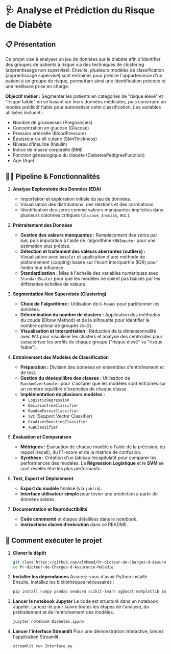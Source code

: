 # 🩺 Analyse et Prédiction du Risque de Diabète

## 📋 Présentation

Ce projet vise à analyser un jeu de données sur le diabète afin d'identifier des groupes de patients à risque via des techniques de clustering (apprentissage non supervisé). Ensuite, plusieurs modèles de classification (apprentissage supervisé) sont entraînés pour prédire l'appartenance d'un patient à un groupe de risque, permettant ainsi une identification précoce et une meilleure prise en charge.

**Objectif métier :** Segmenter les patients en catégories de "risque élevé" et "risque faible" en se basant sur leurs données médicales, puis construire un modèle prédictif fiable pour automatiser cette classification. Les variables utilisées incluent :
*   Nombre de grossesses (Pregnancies)
*   Concentration en glucose (Glucose)
*   Pression artérielle (BloodPressure)
*   Épaisseur du pli cutané (SkinThickness)
*   Niveau d'insuline (Insulin)
*   Indice de masse corporelle (BMI)
*   Fonction généalogique du diabète (DiabetesPedigreeFunction)
*   Âge (Age)

## 🧑‍🔬 Pipeline & Fonctionnalités

1.  **Analyse Exploratoire des Données (EDA)**
    *   Importation et exploration initiale du jeu de données.
    *   Visualisation des distributions, des relations et des corrélations.
    *   Identification des zéros comme valeurs manquantes implicites dans plusieurs colonnes critiques (`Glucose`, `Insulin`, etc.).

2.  **Prétraitement des Données**
    *   **Gestion des valeurs manquantes :** Remplacement des zéros par `NaN`, puis imputation à l'aide de l'algorithme `KNNImputer` pour une estimation plus précise.
    *   **Détection et traitement des valeurs aberrantes (outliers) :** Visualisation avec `boxplot` et application d'une méthode de plafonnement (capping) basée sur l'écart interquartile (IQR) pour limiter leur influence.
    *   **Standardisation :** Mise à l'échelle des variables numériques avec `StandardScaler` pour que les modèles ne soient pas biaisés par les différentes échelles de valeurs.

3.  **Segmentation Non Supervisée (Clustering)**
    *   **Choix de l'algorithme :** Utilisation de `K-Means` pour partitionner les données.
    *   **Détermination du nombre de clusters :** Application des méthodes du coude (Elbow Method) et de la silhouette pour identifier le nombre optimal de groupes (k=2).
    *   **Visualisation et Interprétation :** Réduction de la dimensionnalité avec `PCA` pour visualiser les clusters et analyse des centroïdes pour caractériser les profils de chaque groupe ("risque élevé" vs "risque faible").

4.  **Entraînement des Modèles de Classification**
    *   **Préparation :** Division des données en ensembles d'entraînement et de test.
    *   **Gestion du déséquilibre des classes :** Utilisation de `RandomOverSampler` pour s'assurer que les modèles sont entraînés sur un nombre équilibré d'exemples de chaque classe.
    *   **Implémentation de plusieurs modèles :**
        *   `LogisticRegression`
        *   `DecisionTreeClassifier`
        *   `RandomForestClassifier`
        *   `SVC` (Support Vector Classifier)
        *   `GradientBoostingClassifier`
        *   `XGBClassifier`

5.  **Évaluation et Comparaison**
    *   **Métriques :** Évaluation de chaque modèle à l'aide de la précision, du rappel (recall), du F1-score et de la matrice de confusion.
    *   **Synthèse :** Création d'un tableau récapitulatif pour comparer les performances des modèles. La **Régression Logistique** et le **SVM** se sont révélés être les plus performants.

6.  **Test, Export et Déploiement**
    *   **Export du modèle** finalisé (via `joblib`).
    *   **Interface utilisateur simple** pour tester une prédiction à partir de données saisies.

7.  **Documentation et Reproductibilité**
    *   **Code commenté** et étapes détaillées dans le notebook.
    *   **Instructions claires d’exécution** dans ce README.

## 🚀 Comment exécuter le projet

1.  **Cloner le dépôt**
    ```bash
    git clone https://github.com/elmhmmd/Pr-dicteur-de-Charges-d-Assurance-Maladie
    cd Pr-dicteur-de-Charges-d-Assurance-Maladie
    ```

2.  **Installer les dépendances**
    Assurez-vous d'avoir Python installé. Ensuite, installez les bibliothèques nécessaires :
    ```bash
    pip install numpy pandas seaborn scikit-learn xgboost matplotlib imbalanced-learn
    ```

3.  **Lancer le notebook Jupyter**
    Le code est structuré dans un notebook Jupyter. Lancez-le pour suivre toutes les étapes de l'analyse, du prétraitement et de l'entraînement des modèles.
    ```bash
    jupyter notebook Diabetes.ipynb
    ```

4.  **Lancer l'interface Streamlit**
    Pour une démonstration interactive, lancez l'application Streamlit.
    ```bash
    streamlit run Interface.py
    ```
